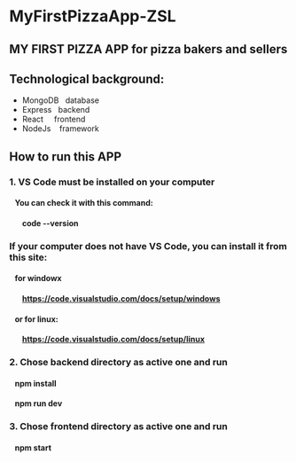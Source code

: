 # MyFirstPizzaApp-ZSL

## MY FIRST PIZZA APP for pizza bakers and sellers 

## Technological background:
- MongoDB   database
- Express   backend 
- React     frontend
- NodeJs    framework

## How to run this APP

### 1. VS Code must be installed on your computer
####    You can check it with this command: 
####        code --version

### If your computer does not have VS Code, you can install it from this site:
####    for windowx
####        https://code.visualstudio.com/docs/setup/windows
####    or for linux:
####        https://code.visualstudio.com/docs/setup/linux

### 2. Chose backend directory as active one and run 
####    npm install
####    npm run dev

### 3. Chose frontend directory as active one and run
####    npm start 